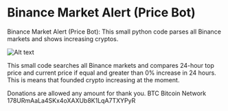 # Binance Market Alert (Price Bot)
Binance Market Alert (Price Bot): This small python code parses all Binance markets and shows increasing cryptos.

![Alt text](https://raw.githubusercontent.com/ivaylov/Binance-Market-Alert/main/Example.png?raw=true "notification")

This small code searches all Binance markets and compares 24-hour top price and current price if equal and greater than 0% increase in 24 hours. This is means that founded crypto increasing at the moment.

Donations are allowed any amount for thank you.
BTC Bitcoin Network
178URmAaLa4SKx4oXAXUb8K1LqA7TXYPyR
